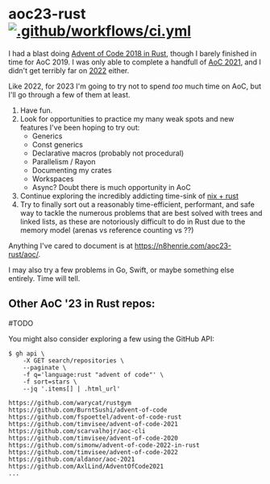 # aoc23-rust [![.github/workflows/ci.yml](https://github.com/n8henrie/aoc23-rust/actions/workflows/ci.yml/badge.svg?branch=master)](https://github.com/n8henrie/aoc23-rust/actions/workflows/ci.yml)

I had a blast doing [Advent of Code 2018 in Rust][0], though I barely finished
in time for AoC 2019. I was only able to complete a handfull of [AoC
2021](https://github.com/n8henrie/aoc21-rust), and I didn't get terribly
far on [2022](https://github.com/n8henrie/aoc22-rust) either.

Like 2022, for 2023 I'm going to try not to spend *too* much time on AoC, but
I'll go through a few of them at least.

1. Have fun.
1. Look for opportunities to practice my many weak spots and new features I've
   been hoping to try out:
    - Generics
    - Const generics
    - Declarative macros (probably not procedural)
    - Parallelism / Rayon
    - Documenting my crates
    - Workspaces
    - Async? Doubt there is much opportunity in AoC
1. Continue exploring the incredibly addicting time-sink of [nix +
   rust](https://n8henrie.com/tags/#nix-ref)
1. Try to finally sort out a reasonably time-efficient, performant, and safe
way to tackle the numerous problems that are best solved with trees and linked
lists, as these are notoriously difficult to do in Rust due to the memory
model (arenas vs reference counting vs ??)

Anything I've cared to document is at <https://n8henrie.com/aoc23-rust/aoc/>.

I may also try a few problems in Go, Swift, or maybe something else entirely.
Time will tell.

## Other AoC '23 in Rust repos:

#TODO

You might also consider exploring a few using the GitHub API:

```console
$ gh api \
    -X GET search/repositories \
    --paginate \
    -f q='language:rust "advent of code"' \
    -f sort=stars \
    --jq '.items[] | .html_url'

https://github.com/warycat/rustgym
https://github.com/BurntSushi/advent-of-code
https://github.com/fspoettel/advent-of-code-rust
https://github.com/timvisee/advent-of-code-2021
https://github.com/scarvalhojr/aoc-cli
https://github.com/timvisee/advent-of-code-2020
https://github.com/simonw/advent-of-code-2022-in-rust
https://github.com/timvisee/advent-of-code-2022
https://github.com/aldanor/aoc-2021
https://github.com/AxlLind/AdventOfCode2021
...
```

[0]: https://github.com/n8henrie/advent2018-rust
[1]: https://github.com/n8henrie/aoc21-rust
